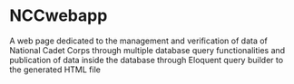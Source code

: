 # NCCwebapp
A web page dedicated to the management and verification of data of National Cadet Corps through multiple database query functionalities and publication of data inside the database through Eloquent query builder to the generated HTML file

